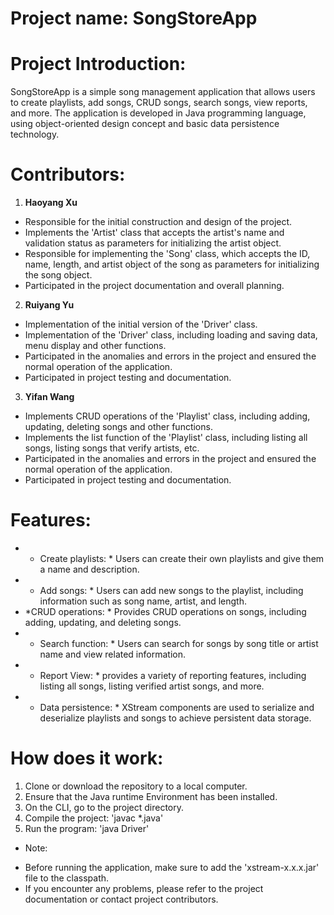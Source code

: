 # Project name: SongStoreApp

# Project Introduction: 
SongStoreApp is a simple song management application that allows users to create playlists, add songs, CRUD songs, search songs, view reports, and more. The application is developed in Java programming language, using object-oriented design concept and basic data persistence technology.

# Contributors: 

1. **Haoyang Xu**
- Responsible for the initial construction and design of the project.
- Implements the 'Artist' class that accepts the artist's name and validation status as parameters for initializing the artist object.
- Responsible for implementing the 'Song' class, which accepts the ID, name, length, and artist object of the song as parameters for initializing the song object.
- Participated in the project documentation and overall planning.

2. **Ruiyang Yu**
- Implementation of the initial version of the 'Driver' class.
- Implementation of the 'Driver' class, including loading and saving data, menu display and other functions.
- Participated in the anomalies and errors in the project and ensured the normal operation of the application.
- Participated in project testing and documentation.

3. **Yifan Wang**
- Implements CRUD operations of the 'Playlist' class, including adding, updating, deleting songs and other functions.
- Implements the list function of the 'Playlist' class, including listing all songs, listing songs that verify artists, etc.
- Participated in the anomalies and errors in the project and ensured the normal operation of the application.
- Participated in project testing and documentation.

# Features: 
- * Create playlists: * Users can create their own playlists and give them a name and description.
- * Add songs: * Users can add new songs to the playlist, including information such as song name, artist, and length.
- *CRUD operations: * Provides CRUD operations on songs, including adding, updating, and deleting songs.
- * Search function: * Users can search for songs by song title or artist name and view related information.
- * Report View: * provides a variety of reporting features, including listing all songs, listing verified artist songs, and more.
- * Data persistence: * XStream components are used to serialize and deserialize playlists and songs to achieve persistent data storage.

# How does it work: 
1. Clone or download the repository to a local computer.
2. Ensure that the Java runtime Environment has been installed.
3. On the CLI, go to the project directory.
4. Compile the project: 'javac *.java'
5. Run the program: 'java Driver'

* Note: 
- Before running the application, make sure to add the 'xstream-x.x.x.jar' file to the classpath.
- If you encounter any problems, please refer to the project documentation or contact project contributors.
